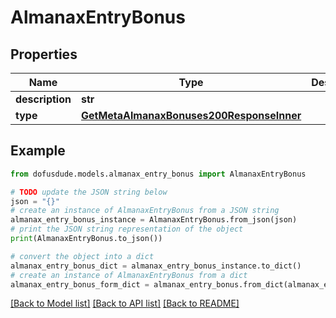 # AlmanaxEntryBonus


## Properties

Name | Type | Description | Notes
------------ | ------------- | ------------- | -------------
**description** | **str** |  | [optional] 
**type** | [**GetMetaAlmanaxBonuses200ResponseInner**](GetMetaAlmanaxBonuses200ResponseInner.md) |  | [optional] 

## Example

```python
from dofusdude.models.almanax_entry_bonus import AlmanaxEntryBonus

# TODO update the JSON string below
json = "{}"
# create an instance of AlmanaxEntryBonus from a JSON string
almanax_entry_bonus_instance = AlmanaxEntryBonus.from_json(json)
# print the JSON string representation of the object
print(AlmanaxEntryBonus.to_json())

# convert the object into a dict
almanax_entry_bonus_dict = almanax_entry_bonus_instance.to_dict()
# create an instance of AlmanaxEntryBonus from a dict
almanax_entry_bonus_form_dict = almanax_entry_bonus.from_dict(almanax_entry_bonus_dict)
```
[[Back to Model list]](../README.md#documentation-for-models) [[Back to API list]](../README.md#documentation-for-api-endpoints) [[Back to README]](../README.md)


